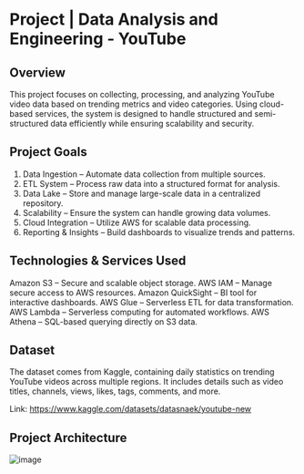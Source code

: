 # Project | Data Analysis and Engineering - YouTube

## Overview
This project focuses on collecting, processing, and analyzing YouTube video data based on trending metrics and video categories. Using cloud-based services, the system is designed to handle structured and semi-structured data efficiently while ensuring scalability and security.

## Project Goals
1. Data Ingestion – Automate data collection from multiple sources.
2. ETL System – Process raw data into a structured format for analysis.
3. Data Lake – Store and manage large-scale data in a centralized repository.
4. Scalability – Ensure the system can handle growing data volumes.
5. Cloud Integration – Utilize AWS for scalable data processing.
6. Reporting & Insights – Build dashboards to visualize trends and patterns.

## Technologies & Services Used
Amazon S3 – Secure and scalable object storage.
AWS IAM – Manage secure access to AWS resources.
Amazon QuickSight – BI tool for interactive dashboards.
AWS Glue – Serverless ETL for data transformation.
AWS Lambda – Serverless computing for automated workflows.
AWS Athena – SQL-based querying directly on S3 data.

## Dataset
The dataset comes from Kaggle, containing daily statistics on trending YouTube videos across multiple regions. It includes details such as video titles, channels, views, likes, tags, comments, and more.

Link: https://www.kaggle.com/datasets/datasnaek/youtube-new

## Project Architecture
![image](https://github.com/user-attachments/assets/54d964ca-e426-4d26-9398-d5cd8d9ce759)
